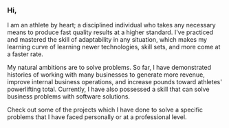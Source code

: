 ### Hi,

I am an athlete by heart; a disciplined individual who takes any necessary means to produce fast quality results at a higher standard. I've practiced and mastered the skill of adaptability in any situation, which makes my learning curve of learning newer technologies, skill sets, and more come at a faster rate.

My natural ambitions are to solve problems. So far, I have demonstrated histories of working with many businesses to generate more revenue, improve internal business operations, and increase pounds toward athletes' powerlifting total. Currently, I have also possessed a skill that can solve business problems with software solutions.

Check out some of the projects which I have done to solve a specific problems that I have faced personally or at a professional level. 
